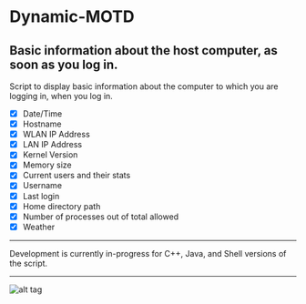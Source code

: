 Dynamic-MOTD
============

Basic information about the host computer, as soon as you log in.
-----------------------------------------------------------------

Script to display basic information about the computer to which you are logging in, when you log in.

 - [X] Date/Time
 - [X] Hostname
 - [X] WLAN IP Address
 - [X] LAN IP Address
 - [X] Kernel Version
 - [X] Memory size
 - [X] Current users and their stats
 - [X] Username
 - [X] Last login
 - [X] Home directory path
 - [X] Number of processes out of total allowed
 - [X] Weather

--------------------------------------------------------------------------------

Development is currently in-progress for C++, Java, and Shell versions of the script.

--------------------------------------------------------------------------------

![alt tag](https://lh6.googleusercontent.com/-t-FB_1SNc2Q/UgpP6d0DPPI/AAAAAAAADyc/0-In7jSbK90/w991-h557-no/dynmotd.png)
